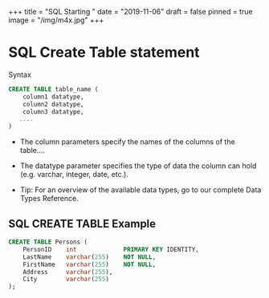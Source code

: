 +++
title = "SQL Starting "
date = "2019-11-06"
draft = false
pinned = true
image = "/img/m4x.jpg"
+++
# SQL Create Table statement
Syntax

```sql
CREATE TABLE table_name (
    column1 datatype,
    column2 datatype,
    column3 datatype,
   ....
)
```

* The column parameters specify the names of the columns of the table....

* The datatype parameter specifies the type of data the column can hold (e.g. varchar, integer, date, etc.).

* Tip: For an overview of the available data types, go to our complete Data Types Reference.

## SQL CREATE TABLE Example

```sql
CREATE TABLE Persons (
    PersonID    int             PRIMARY KEY IDENTITY,
    LastName    varchar(255)    NOT NULL,
    FirstName   varchar(255)    NOT NULL,
    Address     varchar(255),
    City        varchar(255)
);
```
